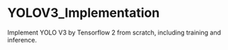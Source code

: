 # YOLOV3_Implementation
Implement YOLO V3 by Tensorflow 2 from scratch, including training and inference.
